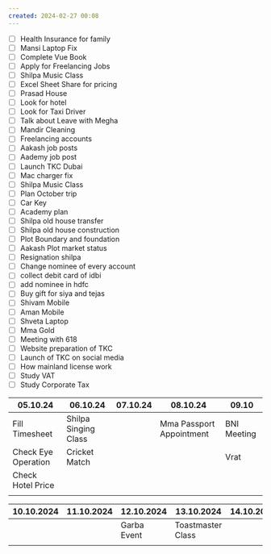 ```yaml
---
created: 2024-02-27 00:08
---
```

- [ ] Health Insurance for family
- [ ] Mansi Laptop Fix 
- [ ] Complete Vue Book 
- [ ] Apply for Freelancing Jobs
- [ ] Shilpa Music Class 
- [ ] Excel Sheet Share for pricing
- [ ] Prasad House 
- [ ] Look for hotel 
- [ ] Look for Taxi Driver
- [ ] Talk about Leave with Megha
- [ ] Mandir Cleaning
- [ ] Freelancing accounts
- [ ] Aakash job posts
- [ ] Aademy job post
- [ ] Launch TKC Dubai
- [ ] Mac charger fix
- [ ] Shilpa Music Class 
- [ ] Plan October trip
- [ ] Car Key 
- [ ] Academy plan 
- [ ] Shilpa old house transfer
- [ ] Shilpa old house construction
- [ ] Plot Boundary and foundation 
- [ ] Aakash Plot market status
- [ ] Resignation shilpa
- [ ] Change nominee of every account
- [ ] collect debit card of idbi
- [ ] add nominee in hdfc 
- [ ] Buy gift for siya and tejas
- [ ] Shivam Mobile
- [ ] Aman Mobile
- [ ] Shveta Laptop
- [ ] Mma Gold
- [ ] Meeting with 618
- [ ] Website preparation of TKC
- [ ] Launch of TKC on social media
- [ ] How mainland license work
- [ ] Study VAT
- [ ] Study Corporate Tax

| 05.10.24            | 06.10.24             | 07.10.24 | 08.10.24                 | 09.10       |
| ------------------- | -------------------- | -------- | ------------------------ | ----------- |
| Fill Timesheet      | Shilpa Singing Class |          | Mma Passport Appointment | BNI Meeting |
| Check Eye Operation | Cricket Match        |          |                          | Vrat        |
| Check Hotel Price   |                      |          |                          |             |
|                     |                      |          |                          |             |


| 10.10.2024 | 11.10.2024 | 12.10.2024  | 13.10.2024        | 14.10.2024 |
| ---------- | ---------- | ----------- | ----------------- | ---------- |
|            |            | Garba Event | Toastmaster Class |            |
|            |            |             |                   |            |

